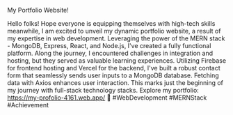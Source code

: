 My Portfolio Website!

Hello folks! Hope everyone is equipping themselves with high-tech skills meanwhile, I am excited to unveil my dynamic portfolio website, a result of my expertise in web development. Leveraging the power of the MERN stack - MongoDB, Express, React, and Node.js, I've created a fully functional platform. Along the journey, I encountered challenges in integration and hosting, but they served as valuable learning experiences. Utilizing Firebase for frontend hosting and Vercel for the backend, I've built a robust contact form that seamlessly sends user inputs to a MongoDB database. Fetching data with Axios enhances user interaction. This marks just the beginning of my journey with full-stack technology stacks. Explore my portfolio: https://my-profolio-4161.web.app/
🚀 #WebDevelopment #MERNStack #Achievement
